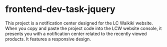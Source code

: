 # frontend-dev-task-jquery
This project is a notification center designed for the LC Waikiki website. When you copy and paste the project code into the LCW website console, it presents you with a notification center related to the recently viewed products. It features a responsive design.
